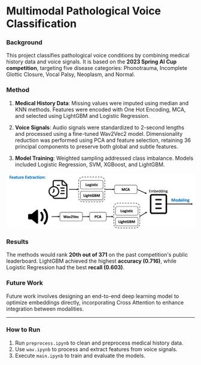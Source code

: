 # Multimodal Pathological Voice Classification

### Background
This project classifies pathological voice conditions by combining medical history data and voice signals. It is based on the **2023 Spring AI Cup competition**, targeting five disease categories: Phonotrauma, Incomplete Glottic Closure, Vocal Palsy, Neoplasm, and Normal.

### Method
1. **Medical History Data**: Missing values were imputed using median and KNN methods. Features were encoded with One Hot Encoding, MCA, and selected using LightGBM and Logistic Regression.

2. **Voice Signals**: Audio signals were standardized to 2-second lengths and processed using a fine-tuned Wav2Vec2 model. Dimensionality reduction was performed using PCA and feature selection, retaining 36 principal components to preserve both global and subtle features.

3. **Model Training**: Weighted sampling addressed class imbalance. Models included Logistic Regression, SVM, XGBoost, and LightGBM.  


![image](img/flow.png)

### Results
The methods would rank **20th out of 371** on the past competition's public leaderboard. LightGBM achieved the highest **accuracy (0.716)**, while Logistic Regression had the best **recall (0.603)**.

### Future Work
Future work involves designing an end-to-end deep learning model to optimize embeddings directly, incorporating Cross Attention to enhance integration between modalities.

---

### How to Run
1. Run `preprocess.ipynb` to clean and preprocess medical history data.
2. Use `wav.ipynb` to process and extract features from voice signals.
3. Execute `main.ipynb` to train and evaluate the models.


